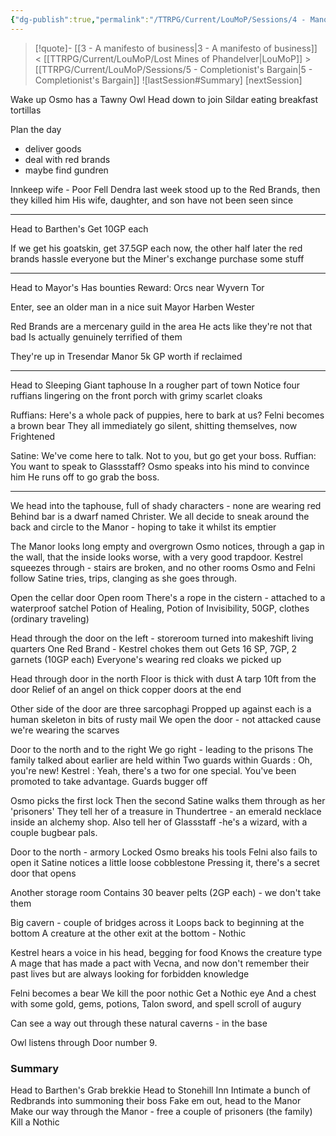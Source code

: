 ```yaml
---
{"dg-publish":true,"permalink":"/TTRPG/Current/LouMoP/Sessions/4 - Manor Delving/"}
---
```


> [!quote]- [[3 - A manifesto of business\|3 - A manifesto of business]] < [[TTRPG/Current/LouMoP/Lost Mines of Phandelver\|LouMoP]] > [[TTRPG/Current/LouMoP/Sessions/5 - Completionist's Bargain\|5 - Completionist's Bargain]]
> ![lastSession#Summary]
> [nextSession]


Wake up
Osmo has a Tawny Owl
Head down to join Sildar eating breakfast tortillas

Plan the day
- deliver goods
- deal with red brands
- maybe find gundren

Innkeep wife - Poor Fell Dendra last week stood up to the Red Brands, then they killed him
His wife, daughter, and son have not been seen since

---

Head to Barthen's
Get 10GP each

If we get his goatskin, get 37.5GP each now, the other half later
the red brands hassle everyone but the Miner's exchange
purchase some stuff

---

Head to Mayor's
Has bounties
	Reward: Orcs near Wyvern Tor

Enter, see an older man in a nice suit
	Mayor Harben Wester

Red Brands are a mercenary guild in the area
	He acts like they're not that bad
	Is actually genuinely terrified of them

They're up in Tresendar Manor
	5k GP worth if reclaimed

---

Head to Sleeping Giant taphouse
	In a rougher part of town
	Notice four ruffians lingering on the front porch with grimy scarlet cloaks

Ruffians: Here's a whole pack of puppies, here to bark at us?
Felni becomes a brown bear
They all immediately go silent, shitting themselves, now Frightened

Satine: We've come here to talk. Not to you, but go get your boss.
Ruffian: You want to speak to Glassstaff?
Osmo speaks into his mind to convince him
He runs off to go grab the boss.

---

We head into the taphouse, full of shady characters - none are wearing red
Behind bar is a dwarf named Christer.
We all decide to sneak around the back and circle to the Manor - hoping to take it whilst its emptier

The Manor looks long empty and overgrown
Osmo notices, through a gap in the wall, that the inside looks worse, with a very good trapdoor.
Kestrel squeezes through - stairs are broken, and no other rooms
Osmo and Felni follow
Satine tries, trips, clanging as she goes through.

Open the cellar door
Open room
There's a rope in the cistern - attached to a waterproof satchel
	Potion of Healing, Potion of Invisibility, 50GP, clothes (ordinary traveling)

Head through the door on the left - storeroom turned into makeshift living quarters
One Red Brand - Kestrel chokes them out
	Gets 16 SP, 7GP, 2 garnets (10GP each)
Everyone's wearing red cloaks we picked up

Head through door in the north
Floor is thick with dust
	A tarp 10ft from the door
Relief of an angel on thick copper doors at the end

Other side of the door are three sarcophagi
Propped up against each is a human skeleton in bits of rusty mail
We open the door - not attacked cause we're wearing the scarves

Door to the north and to the right
We go right - leading to the prisons
The family talked about earlier are held within
Two guards within
Guards : Oh, you're new!
Kestrel : Yeah, there's a two for one special. You've been promoted to take advantage.
Guards bugger off

Osmo picks the first lock
Then the second
Satine walks them through as her 'prisoners'
They tell her of a treasure in Thundertree - an emerald necklace inside an alchemy shop.
Also tell her of Glassstaff -he's a wizard, with a couple bugbear pals.

Door to the north - armory
Locked
Osmo breaks his tools
Felni also fails to open it
Satine notices a little loose cobblestone
Pressing it, there's a secret door that opens

Another storage room
	Contains 30 beaver pelts (2GP each) - we don't take them

Big cavern - couple of bridges across it
Loops back to beginning at the bottom
A creature at the other exit at the bottom - Nothic

Kestrel hears a voice in his head, begging for food
Knows the creature type
	A mage that has made a pact with Vecna, and now don't remember their past lives but are always looking for forbidden knowledge

Felni becomes a bear
We kill the poor nothic
	Get a Nothic eye
	And a chest with some gold, gems, potions, Talon sword, and spell scroll of augury

Can see a way out through these natural caverns - in the base

Owl listens through Door number 9.


### Summary

Head to Barthen's
Grab brekkie
Head to Stonehill Inn
Intimate a bunch of Redbrands into summoning their boss
Fake em out, head to the Manor
Make our way through the Manor - free a couple of prisoners (the family)
Kill a Nothic